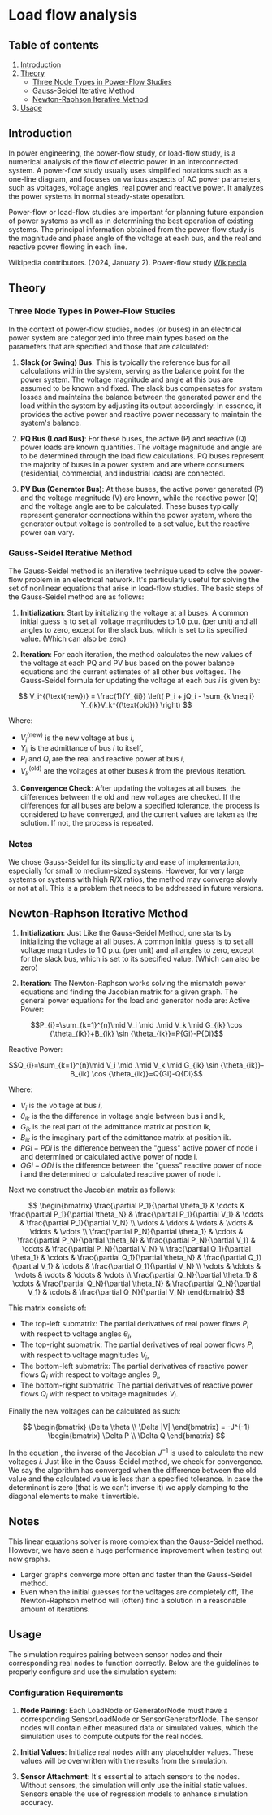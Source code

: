# Load flow analysis

## Table of contents
1. [Introduction](#introduction)
2. [Theory](#theory)
   - [Three Node Types in Power-Flow Studies](#three-node-types-in-power-flow-studies)
   - [Gauss-Seidel Iterative Method](#gauss-seidel-iterative-method)
   - [Newton-Raphson Iterative Method](#newton-raphson-iterative-method)
3. [Usage](#usage)

## Introduction
In power engineering, the power-flow study, or load-flow study, is a numerical analysis of the flow of electric power in an interconnected system. A power-flow study usually uses simplified notations such as a one-line diagram, and focuses on various aspects of AC power parameters, such as voltages, voltage angles, real power and reactive power. It analyzes the power systems in normal steady-state operation.

Power-flow or load-flow studies are important for planning future expansion of power systems as well as in determining the best operation of existing systems. The principal information obtained from the power-flow study is the magnitude and phase angle of the voltage at each bus, and the real and reactive power flowing in each line.

Wikipedia contributors. (2024, January 2). Power-flow study [Wikipedia](https://en.wikipedia.org/wiki/Power-flow_study)

## Theory

### Three Node Types in Power-Flow Studies

In the context of power-flow studies, nodes (or buses) in an electrical power system are categorized into three main types based on the parameters that are specified and those that are calculated:

1.  **Slack (or Swing) Bus**: This is typically the reference bus for all calculations within the system, serving as the balance point for the power system. The voltage magnitude and angle at this bus are assumed to be known and fixed. The slack bus compensates for system losses and maintains the balance between the generated power and the load within the system by adjusting its output accordingly. In essence, it provides the active power and reactive power necessary to maintain the system's balance.

2.  **PQ Bus (Load Bus)**: For these buses, the active (P) and reactive (Q) power loads are known quantities. The voltage magnitude and angle are to be determined through the load flow calculations. PQ buses represent the majority of buses in a power system and are where consumers (residential, commercial, and industrial loads) are connected.
    
3.  **PV Bus (Generator Bus)**: At these buses, the active power generated (P) and the voltage magnitude (V) are known, while the reactive power (Q) and the voltage angle are to be calculated. These buses typically represent generator connections within the power system, where the generator output voltage is controlled to a set value, but the reactive power can vary.

### Gauss-Seidel Iterative Method
The Gauss-Seidel method is an iterative technique used to solve the power-flow problem in an electrical network. It's particularly useful for solving the set of nonlinear equations that arise in load-flow studies. The basic steps of the Gauss-Seidel method are as follows:

1.  **Initialization**: Start by initializing the voltage at all buses. A common initial guess is to set all voltage magnitudes to 1.0 p.u. (per unit) and all angles to zero, except for the slack bus, which is set to its specified value. (Which can also be zero)

2.  **Iteration**: For each iteration, the method calculates the new values of the voltage at each PQ and PV bus based on the power balance equations and the current estimates of all other bus voltages. The Gauss-Seidel formula for updating the voltage at each bus $i$ is given by:

$$
V_i^{(\text{new})} = \frac{1}{Y_{ii}} \left( P_i + jQ_i - \sum_{k \neq i} Y_{ik}V_k^{(\text{old})} \right)
$$

Where:
- $V_i^{(\text{new})}$ is the new voltage at bus $i$,
- $Y_{ii}$ is the admittance of bus $i$ to itself,
- $P_i$ and $Q_i$ are the real and reactive power at bus $i$,
- $V_k^{(\text{old})}$ are the voltages at other buses $k$ from the previous iteration.

3.  **Convergence Check**: After updating the voltages at all buses, the differences between the old and new voltages are checked. If the differences for all buses are below a specified tolerance, the process is considered to have converged, and the current values are taken as the solution. If not, the process is repeated.

### Notes
We chose Gauss-Seidel for its simplicity and ease of implementation, especially for small to medium-sized systems. However, for very large systems or systems with high R/X ratios, the method may converge slowly or not at all. This is a problem that needs to be addressed in future versions.

## Newton-Raphson Iterative Method
1.  **Initialization**: Just Like the Gauss-Seidel Method, one starts by initializing the voltage at all buses. A common initial guess is to set all voltage magnitudes to 1.0 p.u. (per unit) and all angles to zero, except for the slack bus, which is set to its specified value. (Which can also be zero)

2.  **Iteration**: The Newton-Raphson works solving the mismatch power equations and finding the Jacobian matrix for a given graph.
The general power equations for the load and generator node are:
Active Power:

$$P_{i}=\sum_{k=1}^{n}\mid V_i \mid .\mid V_k \mid G_{ik} \cos {\theta_{ik}}+B_{ik} \sin {\theta_{ik}}=P{Gi}-P{Di}$$

Reactive Power:

$$Q_{i}=\sum_{k=1}^{n}\mid V_i \mid .\mid V_k \mid G_{ik} \sin {\theta_{ik}}-B_{ik} \cos {\theta_{ik}}=Q{Gi}-Q{Di}$$


Where:
- $V_i$ is the voltage at bus $i$,
- $\theta_{ik}$ is the the difference in voltage angle between bus i and k,
- $G_{ik}$ is the real part of the admittance matrix at position ik,
- $B_{ik}$ is the imaginary part of the admittance matrix at position ik.
- $P{Gi}-P{Di}$ is the difference between the "guess" active power of node i and determined or calculated active power of node i.
- $Q{Gi}-Q{Di}$ is the difference between the "guess" reactive power of node i and the determined or calculated reactive power of node i.

Next we construct the Jacobian matrix as follows:

$$
\begin{bmatrix}
\frac{\partial P_1}{\partial \theta_1} & \cdots & \frac{\partial P_1}{\partial \theta_N} & \frac{\partial P_1}{\partial V_1} & \cdots & \frac{\partial P_1}{\partial V_N} \\
\vdots & \ddots & \vdots & \vdots & \ddots & \vdots \\
\frac{\partial P_N}{\partial \theta_1} & \cdots & \frac{\partial P_N}{\partial \theta_N} & \frac{\partial P_N}{\partial V_1} & \cdots & \frac{\partial P_N}{\partial V_N} \\
\frac{\partial Q_1}{\partial \theta_1} & \cdots & \frac{\partial Q_1}{\partial \theta_N} & \frac{\partial Q_1}{\partial V_1} & \cdots & \frac{\partial Q_1}{\partial V_N} \\
\vdots & \ddots & \vdots & \vdots & \ddots & \vdots \\
\frac{\partial Q_N}{\partial \theta_1} & \cdots & \frac{\partial Q_N}{\partial \theta_N} & \frac{\partial Q_N}{\partial V_1} & \cdots & \frac{\partial Q_N}{\partial V_N}
\end{bmatrix}
$$

This matrix consists of:
- The top-left submatrix: The partial derivatives of real power flows $P_{i}$ with respect to voltage angles ${\theta_i}$,
- The top-right submatrix: The partial derivatives of real power flows $P_{i}$ with respect to voltage magnitudes $V_{i}$,
- The bottom-left submatrix: The partial derivatives of reactive power flows $Q_{i}$ with respect to voltage angles $\theta_{i}$,
- The bottom-right submatrix: The partial derivatives of reactive power flows $Q_{i}$ with respect to voltage magnitudes $V_{i}$.

Finally the new voltages can be calculated as such:

$$
\begin{bmatrix}
\Delta \theta \\
\Delta |V|
\end{bmatrix} = -J^{-1} \begin{bmatrix} \Delta P \\ \Delta Q \end{bmatrix}
$$

In the equation , the inverse of the Jacobian $J^{-1}$ is used to calculate the new voltages $i$. Just like in the Gauss-Seidel method, we check for convergence. We say the algorithm has converged when the difference between the old value and the calculated value is less than a specified tolerance. In case the determinant is zero (that is we can't inverse it) we apply damping to the diagonal elements to make it invertible.
 
## Notes
This linear equations solver is more complex than the Gauss-Seidel method. However, we have seen a huge performance improvement when testing out new graphs.
- Larger graphs converge more often and faster than the Gauss-Seidel method.
- Even when the initial guesses for the voltages are completely off, The Newton-Raphson method will (often) find a solution in a reasonable amount of iterations.


## Usage
The simulation requires pairing between sensor nodes and their corresponding real nodes to function correctly. Below are the guidelines to properly configure and use the simulation system:

### Configuration Requirements

1.  **Node Pairing**: Each LoadNode or GeneratorNode must have a corresponding SensorLoadNode or SensorGeneratorNode. The sensor nodes will contain either measured data or simulated values, which the simulation uses to compute outputs for the real nodes.
    
2.  **Initial Values**: Initialize real nodes with any placeholder values. These values will be overwritten with the results from the simulation.
    
3.  **Sensor Attachment**: It's essential to attach sensors to the nodes. Without sensors, the simulation will only use the initial static values. Sensors enable the use of regression models to enhance simulation accuracy.
